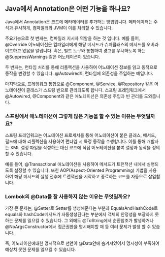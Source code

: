 ## Java에서 Annotation은 어떤 기능을 하나요?

Java에서 Annotation은 코드에 메타데이터를 추가하는 방법입니다. 메타데이터는 주석과 유사하게, 컴파일러와 JVM이 이를 처리할 수 있습니다. 

주요기능으로 첫 번째는, 컴파일러 지시자 역할을 하는 것 입니다. 예를 들어, @Override 어노테이션은 컴파일러에게 해당 메서드가 슈퍼클래스의 메서드를 오버라이드하고 있음을 알립니다. 혹은, 빌드 도구와 통합하여 경고를 무시하도록 하는 @SuppressWarnings 같은 어노테이션이 있습니다. 

두 번째는, 런타임 처리를 통해 리플렉션을 사용하여 어노테이션 정보를 읽고 동적으로 동작을 변경할 수 있습니다. @Autowired이 런타임에 의존성을 주입하는 예입니다. 

마지막으로, 프레임워크 통합으로 @Component, @Service, @Repository 같은 어노테이션이 클래스가 스프링 빈으로 관리되도록 합니다. 스프링 프레임워크에서 @Autowired, @Component와 같은 애노테이션은 의존성 주입과 빈 관리를 도와줍니다.

###  스프링에서 애노테이션이 그렇게 많은 기능을 할 수 있는 이유는 무엇일까요?

스프링 프레임워크는 어노테이션 프로세서를 통해 어노테이션이 붙은 클래스, 메서드, 필드에 대해 리플렉션을 사용하여 런타임 시 특정 동작을 수행합니다. 이를 통해 개발자는 XML 설정 파일을 작성하는 대신 코드에 직접 어노테이션을 붙여 설정과 동작을 정의할 수 있습니다. 

예를 들어, @Transactional 애노테이션을 사용하여 메서드가 트랜잭션 내에서 실행되도록 설정할 수 있습니다. 또한 AOP(Aspect-Oriented Programming) 기법을 사용하여 해당 메서드의 실행 전후에 트랜잭션을 시작하고 종료하는 코드를 자동으로 삽입합니다.

### Lombok의 @Data를 잘 사용하지 않는 이유는 무엇일까요?

가장 큰 문제는, @Setter로 Setter를 생성해준다는 부분과 EqualsAndHashCode로 equals와 hashCode메서드가 자동생성된다는 부분에서 객체의 안정성을 보장하지 못하는 문제를 일으킬 수 있습니다. 그 외에도 @ToString에서 순환참조가 발생하거나 @NoArgsConstructor에서 접근권한을 명시해야할 때 등 여러 문제가 발생 할 수 있습니다.

즉, 어노테이션에대한 명시적으로 선언이 @Data안에 숨겨져있어서 명시성이 부족하여 예상치 못한 문제를 일으킬 수 있습니다. 
